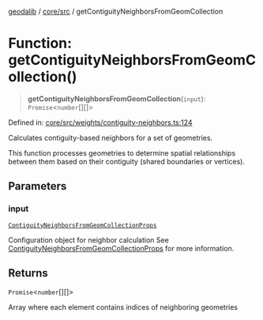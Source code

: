 [geodalib](../../../modules.md) / [core/src](../index.md) / getContiguityNeighborsFromGeomCollection

# Function: getContiguityNeighborsFromGeomCollection()

> **getContiguityNeighborsFromGeomCollection**(`input`): `Promise`\<`number`[][]\>

Defined in: [core/src/weights/contiguity-neighbors.ts:124](https://github.com/GeoDaCenter/geoda-lib/blob/3f9453a08cf3d7f96b1a0d65d18359804129d8d2/js/packages/core/src/weights/contiguity-neighbors.ts#L124)

Calculates contiguity-based neighbors for a set of geometries.

This function processes geometries to determine spatial relationships
between them based on their contiguity (shared boundaries or vertices).

## Parameters

### input

[`ContiguityNeighborsFromGeomCollectionProps`](../type-aliases/ContiguityNeighborsFromGeomCollectionProps.md)

Configuration object for neighbor calculation See [ContiguityNeighborsFromGeomCollectionProps](../type-aliases/ContiguityNeighborsFromGeomCollectionProps.md) for more information.

## Returns

`Promise`\<`number`[][]\>

Array where each element contains indices of neighboring geometries
